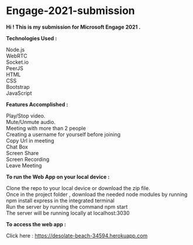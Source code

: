 # Engage-2021-submission

__Hi ! This is my submission for Microsoft Engage 2021 .__

__Technologies Used :__

Node.js   
WebRTC   
Socket.io   
PeerJS   
HTML   
CSS   
Bootstrap   
JavaScript   



__Features Accomplished :__

Play/Stop video.   
Mute/Unmute audio.   
Meeting with more than 2 people   
Creating a username for yourself before joining   
Copy Url in meeting   
Chat Box    
Screen Share    
Screen Recording     
Leave Meeting      



__To run the Web App on your local device :__

Clone the repo to your local device or download the zip file.    
Once in the project folder , download the needed node modules by running npm install express in the integrated terminal       
Run the server by running the command npm start     
The server will be running locally at localhost:3030     



__To access the web app :__

Click here : https://desolate-beach-34594.herokuapp.com

